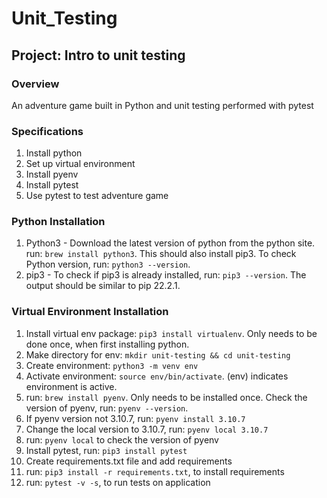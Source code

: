 # Unit_Testing

## Project: Intro to unit testing

### Overview
An adventure game built in Python and unit testing performed with pytest

### Specifications
1. Install python
2. Set up virtual environment
3. Install pyenv
4. Install pytest
5. Use pytest to test adventure game

### Python Installation 
1. Python3 - Download the latest version of python from the python site. run: ```brew install python3```. This should also install pip3. To check Python version, run: ```python3 --version```.
2. pip3 - To check if pip3 is already installed, run: ```pip3 --version```. The output should
be similar to pip 22.2.1.

### Virtual Environment Installation
1. Install virtual env package: ```pip3 install virtualenv```. Only needs to be done once, when first installing python.
2. Make directory for env: ```mkdir unit-testing && cd unit-testing```
3. Create environment: ```python3 -m venv env```
4. Activate environment: ```source env/bin/activate```. (env) indicates environment is active. 
5. run: ```brew install pyenv```. Only needs to be installed once. Check the version of pyenv, run: ```pyenv --version```.
6. If pyenv version not 3.10.7, run: ```pyenv install 3.10.7```
7. Change the local version to 3.10.7, run: ```pyenv local 3.10.7```
8. run: ```pyenv local``` to check the version of pyenv
9. Install pytest, run: ```pip3 install pytest```
10. Create requirements.txt file and add requirements
11. run: ```pip3 install -r requirements.txt```, to install requirements
12. run: ```pytest -v -s```, to run tests on application
